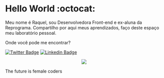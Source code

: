 # Hello World  :octocat: 
Meu nome é Raquel, sou Desenvolvedora Front-end e ex-aluna da Reprograma. Compartilho por aqui meus aprendizados, faço deste espaço meu laboratório pessoal.

Onde você pode me encontrar?

[![Twitter Badge](https://img.shields.io/badge/-Twitter-1ca0f1?style=flat-square&labelColor=1ca0f1&logo=twitter&logoColor=white&link=https://twitter.com/RaquelBenington)](https://twitter.com/RaquelBenington)
[![Linkedin Badge](https://img.shields.io/badge/-LinkedIn-blue?style=flat-square&logo=Linkedin&logoColor=white&link=https://www.linkedin.com/in/RaquelBenington)](https://www.linkedin.com/in/raquelbennington/)

<p align="center">
  <img src="https://miro.medium.com/max/3200/1*0KFB17_NGTPB0XWyc4BSgQ.jpeg">
</p>

The future is female coders

<!--
**RaquelBennington/raquelbennington** is a ✨ _special_ ✨ repository because its `README.md` (this file) appears on your GitHub profile.
-->
